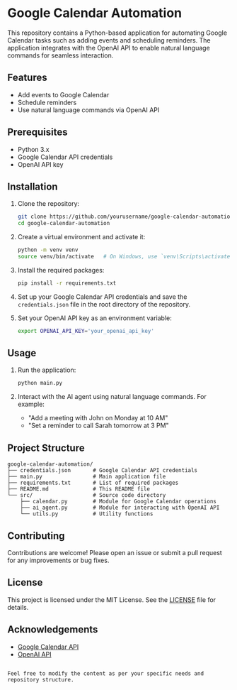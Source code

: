 # Google Calendar Automation

This repository contains a Python-based application for automating Google Calendar tasks such as adding events and scheduling reminders. The application integrates with the OpenAI API to enable natural language commands for seamless interaction.

## Features

- Add events to Google Calendar
- Schedule reminders
- Use natural language commands via OpenAI API

## Prerequisites

- Python 3.x
- Google Calendar API credentials
- OpenAI API key

## Installation

1. Clone the repository:

   ```bash
   git clone https://github.com/yourusername/google-calendar-automation.git
   cd google-calendar-automation
   ```

2. Create a virtual environment and activate it:

   ```bash
   python -m venv venv
   source venv/bin/activate   # On Windows, use `venv\Scripts\activate`
   ```

3. Install the required packages:

   ```bash
   pip install -r requirements.txt
   ```

4. Set up your Google Calendar API credentials and save the `credentials.json` file in the root directory of the repository.

5. Set your OpenAI API key as an environment variable:

   ```bash
   export OPENAI_API_KEY='your_openai_api_key'
   ```

## Usage

1. Run the application:

   ```bash
   python main.py
   ```

2. Interact with the AI agent using natural language commands. For example:
   - "Add a meeting with John on Monday at 10 AM"
   - "Set a reminder to call Sarah tomorrow at 3 PM"

## Project Structure

```
google-calendar-automation/
├── credentials.json       # Google Calendar API credentials
├── main.py                # Main application file
├── requirements.txt       # List of required packages
├── README.md              # This README file
└── src/                   # Source code directory
    ├── calendar.py        # Module for Google Calendar operations
    ├── ai_agent.py        # Module for interacting with OpenAI API
    └── utils.py           # Utility functions
```

## Contributing

Contributions are welcome! Please open an issue or submit a pull request for any improvements or bug fixes.

## License

This project is licensed under the MIT License. See the [LICENSE](LICENSE) file for details.

## Acknowledgements

- [Google Calendar API](https://developers.google.com/calendar)
- [OpenAI API](https://openai.com/api)

```

Feel free to modify the content as per your specific needs and repository structure.